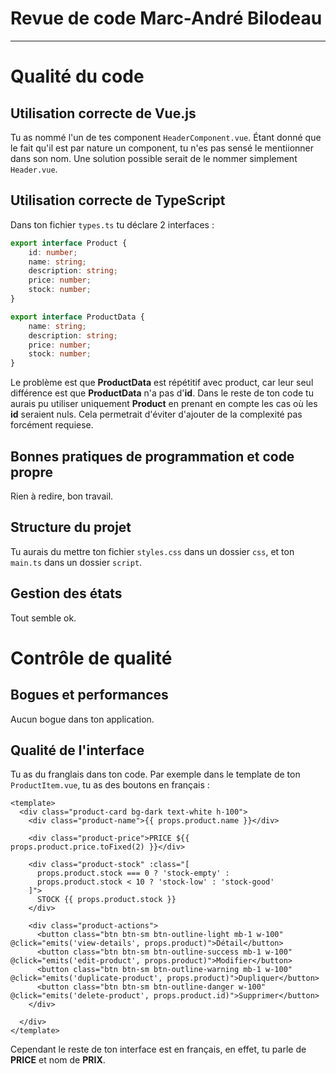 # Revue de code Marc-André Bilodeau
---

# Qualité du code
## Utilisation correcte de Vue.js
Tu as nommé l'un de tes component `HeaderComponent.vue`.
Étant donné que le fait qu'il est par nature un component, tu n'es pas sensé le mentiionner dans son nom.
Une solution possible serait de le nommer simplement `Header.vue`.
## Utilisation correcte de TypeScript
Dans ton fichier `types.ts` tu déclare 2 interfaces :
```ts
export interface Product {
    id: number;
    name: string;
    description: string;
    price: number;
    stock: number;
}

export interface ProductData {
    name: string;
    description: string;
    price: number;
    stock: number;
}
```
Le problème est que **ProductData** est répétitif avec product, car leur seul différence est que **ProductData** n'a pas d'**id**.
Dans le reste de ton code tu aurais pu utiliser uniquement **Product** en prenant en compte les cas où les **id** seraient nuls.
Cela permetrait d'éviter d'ajouter de la complexité pas forcément requiese.
## Bonnes pratiques de programmation et code propre
Rien à redire, bon travail.
## Structure du projet
Tu aurais du mettre ton fichier `styles.css` dans un dossier `css`, et ton `main.ts` dans un dossier `script`.
## Gestion des états
Tout semble ok.

# Contrôle de qualité
## Bogues et performances
Aucun bogue dans ton application.
## Qualité de l'interface
Tu as du franglais dans ton code. Par exemple dans le template de ton `ProductItem.vue`, tu as des boutons en français :
```html{15-18}
<template>
  <div class="product-card bg-dark text-white h-100">
    <div class="product-name">{{ props.product.name }}</div>

    <div class="product-price">PRICE ${{ props.product.price.toFixed(2) }}</div>

    <div class="product-stock" :class="[
      props.product.stock === 0 ? 'stock-empty' :
      props.product.stock < 10 ? 'stock-low' : 'stock-good'
    ]">
      STOCK {{ props.product.stock }}
    </div>

    <div class="product-actions">
      <button class="btn btn-sm btn-outline-light mb-1 w-100" @click="emits('view-details', props.product)">Détail</button>
      <button class="btn btn-sm btn-outline-success mb-1 w-100" @click="emits('edit-product', props.product)">Modifier</button>
      <button class="btn btn-sm btn-outline-warning mb-1 w-100" @click="emits('duplicate-product', props.product)">Dupliquer</button>
      <button class="btn btn-sm btn-outline-danger w-100" @click="emits('delete-product', props.product.id)">Supprimer</button>
    </div>

  </div>
</template>
```
Cependant le reste de ton interface est en français, en effet, tu parle de **PRICE** et nom de **PRIX**.
